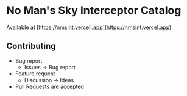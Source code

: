 # No Man's Sky Interceptor Catalog

Available at [https://nmsint.vercell.app](https://nmsint.vercel.app)

## Contributing

- Bug report
    - Issues -> Bug report
- Feature request
    - Discussion -> Ideas
- Pull Requests are accepted

